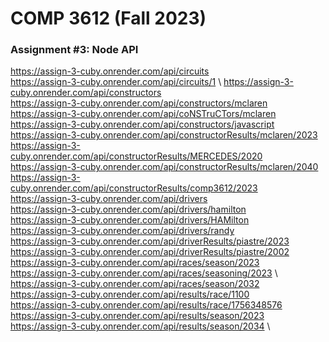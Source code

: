 # COMP 3612 (Fall 2023)
### Assignment #3: Node API

https://assign-3-cuby.onrender.com/api/circuits \
https://assign-3-cuby.onrender.com/api/circuits/1 \ 
https://assign-3-cuby.onrender.com/api/constructors \
https://assign-3-cuby.onrender.com/api/constructors/mclaren \
https://assign-3-cuby.onrender.com/api/coNSTruCTors/mclaren \
https://assign-3-cuby.onrender.com/api/constructors/javascript \
https://assign-3-cuby.onrender.com/api/constructorResults/mclaren/2023 \
https://assign-3-cuby.onrender.com/api/constructorResults/MERCEDES/2020 \
https://assign-3-cuby.onrender.com/api/constructorResults/mclaren/2040 \
https://assign-3-cuby.onrender.com/api/constructorResults/comp3612/2023 \
https://assign-3-cuby.onrender.com/api/drivers \
https://assign-3-cuby.onrender.com/api/drivers/hamilton \
https://assign-3-cuby.onrender.com/api/drivers/HAMilton \
https://assign-3-cuby.onrender.com/api/drivers/randy \
https://assign-3-cuby.onrender.com/api/driverResults/piastre/2023 \
https://assign-3-cuby.onrender.com/api/driverResults/piastre/2002 \
https://assign-3-cuby.onrender.com/api/races/season/2023 \
https://assign-3-cuby.onrender.com/api/races/seasoning/2023 \ 
https://assign-3-cuby.onrender.com/api/races/season/2032 \
https://assign-3-cuby.onrender.com/api/results/race/1100 \
https://assign-3-cuby.onrender.com/api/results/race/1756348576 \
https://assign-3-cuby.onrender.com/api/results/season/2023 \
https://assign-3-cuby.onrender.com/api/results/season/2034 \